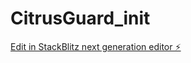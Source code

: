 # CitrusGuard_init

[Edit in StackBlitz next generation editor ⚡️](https://stackblitz.com/~/github.com/mmxxz/CitrusGuard_init)